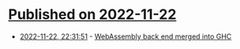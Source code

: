 # [Published on 2022-11-22](index.md)

* [2022-11-22, 22:31:51](https://news.ycombinator.com/item?id=33712490) - [WebAssembly back end merged into GHC](https://www.tweag.io/blog/2022-11-22-wasm-backend-merged-in-ghc/)
